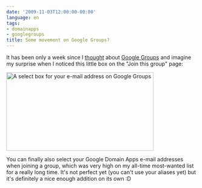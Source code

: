 ```yaml
---
date: '2009-11-03T12:00:00-00:00'
language: en
tags:
- domainapps
- googlegroups
title: Some movement on Google Groups?
---
```



It has been only a week since I <a href="http://zerokspot.com/weblog/2009/10/27/little-love-for-googlegroups/">thought</a> about <a href="http://groups.google.com">Google Groups</a> and imagine my surprise when I noticed this little box on the &quot;Join this group&quot; page:

<img class="figure" alt="A select box for your e-mail address on Google Groups" height="207" src="/uploads/ggroups-selectmail.png" width="388" />

You can finally also select your Google Domain Apps e-mail addresses when joining a group, which was very high on my all-time most-wanted list for a really long time. It&#39;s not perfect yet (you can&#39;t use your aliases yet) but it&#39;s definitely a nice enough addition on its own :D
